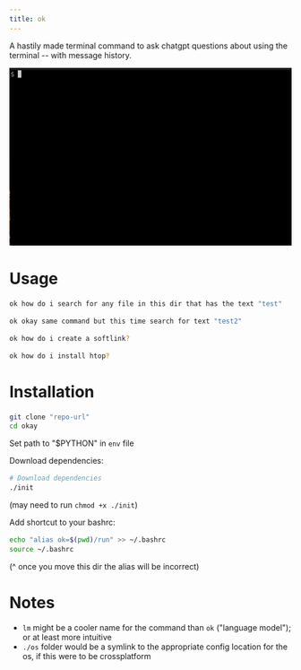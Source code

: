 ```yaml
---
title: ok
---
```


A hastily made terminal command to ask chatgpt questions about using the terminal -- with message history.

![demo](demo.gif)

# Usage

```bash
ok how do i search for any file in this dir that has the text "test"
```
```bash
ok okay same command but this time search for text "test2"
```
```bash
ok how do i create a softlink?
```
```bash
ok how do i install htop?
```

# Installation

```bash
git clone "repo-url"
cd okay
```

Set path to "$PYTHON" in `env` file

Download dependencies:
```bash
# Download dependencies
./init
```
(may need to run `chmod +x ./init`)

Add shortcut to your bashrc:
```bash
echo "alias ok=$(pwd)/run" >> ~/.bashrc
source ~/.bashrc
```
(^ once you move this dir the alias will be incorrect)

# Notes

- `lm` might be a cooler name for the command than `ok` ("language model"); or at least more intuitive
- `./os` folder would be a symlink to the appropriate config location for the os, if this were to be crossplatform

